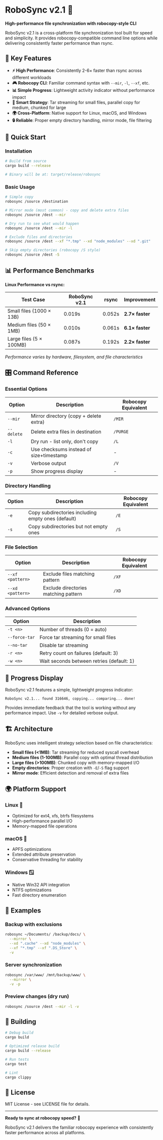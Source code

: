 # RoboSync v2.1 🚀

**High-performance file synchronization with robocopy-style CLI**

RoboSync v2.1 is a cross-platform file synchronization tool built for speed and simplicity. It provides robocopy-compatible command line options while delivering consistently faster performance than rsync.

## 🎯 Key Features

- **⚡ High Performance**: Consistently 2-6× faster than rsync across different workloads
- **🎮 Robocopy CLI**: Familiar command syntax with `--mir`, `-l`, `--xf`, etc.
- **📊 Simple Progress**: Lightweight activity indicator without performance impact
- **🧠 Smart Strategy**: Tar streaming for small files, parallel copy for medium, chunked for large
- **🌍 Cross-Platform**: Native support for Linux, macOS, and Windows
- **🔒 Reliable**: Proper empty directory handling, mirror mode, file filtering

## 🚀 Quick Start

### Installation

```bash
# Build from source
cargo build --release

# Binary will be at: target/release/robosync
```

### Basic Usage

```bash
# Simple copy
robosync /source /destination

# Mirror mode (most common) - copy and delete extra files
robosync /source /dest --mir

# Dry run to see what would happen
robosync /source /dest --mir -l

# Exclude files and directories
robosync /source /dest --xf "*.tmp" --xd "node_modules" --xd ".git"

# Skip empty directories (robocopy /S style)
robosync /source /dest -S
```

## 📊 Performance Benchmarks

**Linux Performance vs rsync:**

| Test Case | RoboSync v2.1 | rsync | Improvement |
|-----------|---------------|-------|-------------|
| Small files (1000 × 13B) | 0.019s | 0.052s | **2.7× faster** |
| Medium files (50 × 1MB) | 0.010s | 0.061s | **6.1× faster** |
| Large files (5 × 100MB) | 0.087s | 0.192s | **2.2× faster** |

*Performance varies by hardware, filesystem, and file characteristics*

## 🎛️ Command Reference

### Essential Options

| Option | Description | Robocopy Equivalent |
|--------|-------------|-------------------|
| `--mir` | Mirror directory (copy + delete extra) | `/MIR` |
| `--delete` | Delete extra files in destination | `/PURGE` |
| `-l` | Dry run - list only, don't copy | `/L` |
| `-c` | Use checksums instead of size+timestamp | - |
| `-v` | Verbose output | `/V` |
| `-p` | Show progress display | - |

### Directory Handling

| Option | Description | Robocopy Equivalent |
|--------|-------------|-------------------|
| `-e` | Copy subdirectories including empty ones (default) | `/E` |
| `-s` | Copy subdirectories but not empty ones | `/S` |

### File Selection

| Option | Description | Robocopy Equivalent |
|--------|-------------|-------------------|
| `--xf <pattern>` | Exclude files matching pattern | `/XF` |
| `--xd <pattern>` | Exclude directories matching pattern | `/XD` |

### Advanced Options

| Option | Description |
|--------|-------------|
| `-t <n>` | Number of threads (0 = auto) |
| `--force-tar` | Force tar streaming for small files |
| `--no-tar` | Disable tar streaming |
| `-r <n>` | Retry count on failures (default: 3) |
| `-w <n>` | Wait seconds between retries (default: 1) |

## 🎨 Progress Display

RoboSync v2.1 features a simple, lightweight progress indicator:

```
RoboSync v2.1... found 316646, copying... comparing... done!
```

Provides immediate feedback that the tool is working without any performance impact. Use `-v` for detailed verbose output.

## 🏗️ Architecture

RoboSync uses intelligent strategy selection based on file characteristics:

- **Small files (<1MB)**: Tar streaming for reduced syscall overhead
- **Medium files (1-100MB)**: Parallel copy with optimal thread distribution  
- **Large files (>100MB)**: Chunked copy with memory-mapped I/O
- **Empty directories**: Proper creation with `-E`/`-S` flag support
- **Mirror mode**: Efficient detection and removal of extra files

## 🌍 Platform Support

### Linux 🐧
- Optimized for ext4, xfs, btrfs filesystems
- High-performance parallel I/O
- Memory-mapped file operations

### macOS 🍎  
- APFS optimizations
- Extended attribute preservation
- Conservative threading for stability

### Windows 🪟
- Native Win32 API integration
- NTFS optimizations
- Fast directory enumeration

## 📝 Examples

### Backup with exclusions
```bash
robosync ~/Documents/ /backup/docs/ \
  --mirror \
  --xd ".cache" --xd "node_modules" \
  --xf "*.tmp" --xf ".DS_Store" \
  -v
```

### Server synchronization
```bash
robosync /var/www/ /mnt/backup/www/ \
  --mirror \
  -v -p
```

### Preview changes (dry run)
```bash
robosync /source /dest --mir -l -v
```

## 🔧 Building

```bash
# Debug build
cargo build

# Optimized release build
cargo build --release

# Run tests
cargo test

# Lint
cargo clippy
```

## 📜 License

MIT License - see LICENSE file for details.

---

**Ready to sync at robocopy speed?** 🚀

RoboSync v2.1 delivers the familiar robocopy experience with consistently faster performance across all platforms.